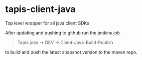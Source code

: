 # tapis-client-java
Top level wrapper for all java client SDKs  

After updating and pushing to github run the jenkins job  

> Tapis jobs -> DEV -> Client-Java-Build-Publish  

to build and push the latest snapshot version to the maven repo.
